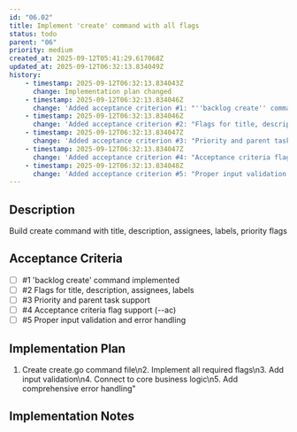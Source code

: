 ```yaml
---
id: "06.02"
title: Implement 'create' command with all flags
status: todo
parent: "06"
priority: medium
created_at: 2025-09-12T05:41:29.617068Z
updated_at: 2025-09-12T06:32:13.834049Z
history:
    - timestamp: 2025-09-12T06:32:13.834043Z
      change: Implementation plan changed
    - timestamp: 2025-09-12T06:32:13.834046Z
      change: 'Added acceptance criterion #1: "''backlog create'' command implemented"'
    - timestamp: 2025-09-12T06:32:13.834046Z
      change: 'Added acceptance criterion #2: "Flags for title, description, assignees, labels"'
    - timestamp: 2025-09-12T06:32:13.834047Z
      change: 'Added acceptance criterion #3: "Priority and parent task support"'
    - timestamp: 2025-09-12T06:32:13.834047Z
      change: 'Added acceptance criterion #4: "Acceptance criteria flag support (--ac)"'
    - timestamp: 2025-09-12T06:32:13.834048Z
      change: 'Added acceptance criterion #5: "Proper input validation and error handling"'
---
```

## Description

Build create command with title, description, assignees, labels, priority flags

## Acceptance Criteria
<!-- AC:BEGIN -->

- [ ] #1 'backlog create' command implemented
- [ ] #2 Flags for title, description, assignees, labels
- [ ] #3 Priority and parent task support
- [ ] #4 Acceptance criteria flag support (--ac)
- [ ] #5 Proper input validation and error handling

<!-- AC:END -->

## Implementation Plan

1. Create create.go command file\n2. Implement all required flags\n3. Add input validation\n4. Connect to core business logic\n5. Add comprehensive error handling"

## Implementation Notes


